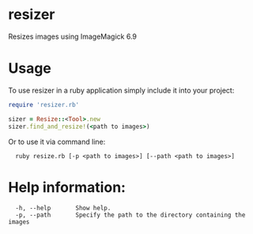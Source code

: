 # resizer
Resizes images using ImageMagick 6.9

# Usage

  To use resizer in a ruby application simply include it into your project:
			
```ruby
require 'resizer.rb'

sizer = Resize::<Tool>.new
sizer.find_and_resize!(<path to images>)
````
  Or to use it via command line:

      ruby resize.rb [-p <path to images>] [--path <path to images>]

# Help information:

      -h, --help       Show help.
      -p, --path       Specify the path to the directory containing the images
